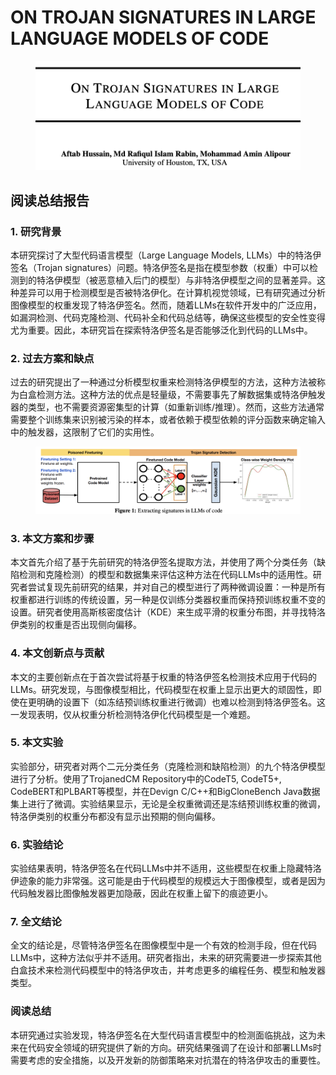 # ON TROJAN SIGNATURES IN LARGE LANGUAGE MODELS OF CODE

<figure><img src="../.gitbook/assets/image (4) (1) (1) (1) (1) (1) (1) (1) (1) (1) (1) (1) (1) (1) (1) (1) (1) (1) (1) (1) (1) (1) (1) (1) (1) (1).png" alt=""><figcaption></figcaption></figure>

## 阅读总结报告

### 1. 研究背景

本研究探讨了大型代码语言模型（Large Language Models, LLMs）中的特洛伊签名（Trojan signatures）问题。特洛伊签名是指在模型参数（权重）中可以检测到的特洛伊模型（被恶意植入后门的模型）与非特洛伊模型之间的显著差异。这种差异可以用于检测模型是否被特洛伊化。在计算机视觉领域，已有研究通过分析图像模型的权重发现了特洛伊签名。然而，随着LLMs在软件开发中的广泛应用，如漏洞检测、代码克隆检测、代码补全和代码总结等，确保这些模型的安全性变得尤为重要。因此，本研究旨在探索特洛伊签名是否能够泛化到代码的LLMs中。

### 2. 过去方案和缺点

过去的研究提出了一种通过分析模型权重来检测特洛伊模型的方法，这种方法被称为白盒检测方法。这种方法的优点是轻量级，不需要事先了解数据集或特洛伊触发器的类型，也不需要资源密集型的计算（如重新训练/推理）。然而，这些方法通常需要整个训练集来识别被污染的样本，或者依赖于模型依赖的评分函数来确定输入中的触发器，这限制了它们的实用性。

<figure><img src="../.gitbook/assets/image (1) (1) (1) (1) (1) (1) (1) (1) (1) (1) (1) (1) (1) (1) (1) (1) (1) (1) (1) (1) (1) (1) (1) (1) (1) (1) (1) (1) (1) (1) (1).png" alt=""><figcaption></figcaption></figure>

### 3. 本文方案和步骤

本文首先介绍了基于先前研究的特洛伊签名提取方法，并使用了两个分类任务（缺陷检测和克隆检测）的模型和数据集来评估这种方法在代码LLMs中的适用性。研究者尝试复现先前研究的结果，并对自己的模型进行了两种微调设置：一种是所有权重都进行训练的传统设置，另一种是仅训练分类器权重而保持预训练权重不变的设置。研究者使用高斯核密度估计（KDE）来生成平滑的权重分布图，并寻找特洛伊类别的权重是否出现侧向偏移。

### 4. 本文创新点与贡献

本文的主要创新点在于首次尝试将基于权重的特洛伊签名检测技术应用于代码的LLMs。研究发现，与图像模型相比，代码模型在权重上显示出更大的顽固性，即使在更明确的设置下（如冻结预训练权重进行微调）也难以检测到特洛伊签名。这一发现表明，仅从权重分析检测特洛伊化代码模型是一个难题。

### 5. 本文实验

实验部分，研究者对两个二元分类任务（克隆检测和缺陷检测）的九个特洛伊模型进行了分析。使用了TrojanedCM Repository中的CodeT5, CodeT5+, CodeBERT和PLBART等模型，并在Devign C/C++和BigCloneBench Java数据集上进行了微调。实验结果显示，无论是全权重微调还是冻结预训练权重的微调，特洛伊类别的权重分布都没有显示出预期的侧向偏移。

### 6. 实验结论

实验结果表明，特洛伊签名在代码LLMs中并不适用，这些模型在权重上隐藏特洛伊迹象的能力非常强。这可能是由于代码模型的规模远大于图像模型，或者是因为代码触发器比图像触发器更加隐蔽，因此在权重上留下的痕迹更小。

### 7. 全文结论

全文的结论是，尽管特洛伊签名在图像模型中是一个有效的检测手段，但在代码LLMs中，这种方法似乎并不适用。研究者指出，未来的研究需要进一步探索其他白盒技术来检测代码模型中的特洛伊攻击，并考虑更多的编程任务、模型和触发器类型。

### 阅读总结

本研究通过实验发现，特洛伊签名在大型代码语言模型中的检测面临挑战，这为未来在代码安全领域的研究提供了新的方向。研究结果强调了在设计和部署LLMs时需要考虑的安全措施，以及开发新的防御策略来对抗潜在的特洛伊攻击的重要性。
